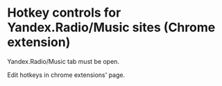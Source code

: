 # Hotkey controls for Yandex.Radio/Music sites (Chrome extension)

Yandex.Radio/Music tab must be open.

Edit hotkeys in chrome extensions' page.
